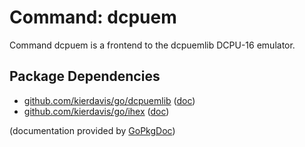 Command: dcpuem
===============

Command dcpuem is a frontend to the dcpuemlib DCPU-16 emulator.

Package Dependencies
--------------------

* [github.com/kierdavis/go/dcpuemlib](https://github.com/kierdavis/go/tree/master/dcpuemlib) ([doc](http://gopkgdoc.appspot.com/pkg/github.com/kierdavis/go/dcpuemlib))
* [github.com/kierdavis/go/ihex](https://github.com/kierdavis/go/tree/master/ihex) ([doc](http://gopkgdoc.appspot.com/pkg/github.com/kierdavis/go/ihex))

(documentation provided by [GoPkgDoc](http://gopkgdoc.appspot.com/index))

